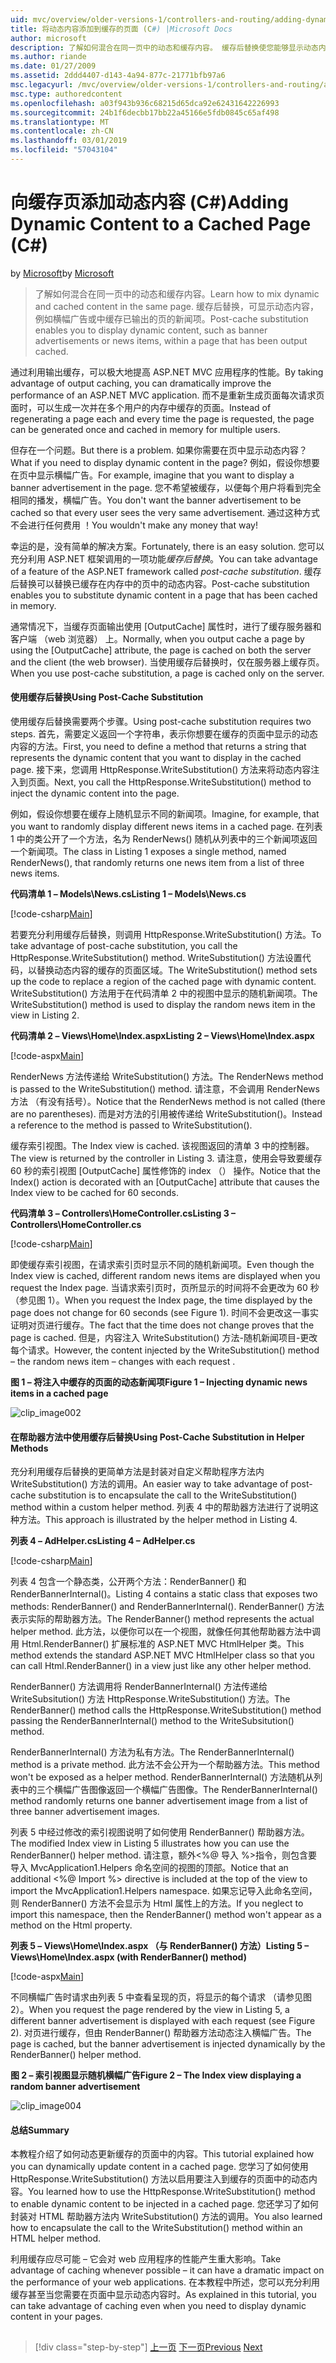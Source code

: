 ```yaml
---
uid: mvc/overview/older-versions-1/controllers-and-routing/adding-dynamic-content-to-a-cached-page-cs
title: 将动态内容添加到缓存的页面 (C#) |Microsoft Docs
author: microsoft
description: 了解如何混合在同一页中的动态和缓存内容。 缓存后替换使您能够显示动态内容，例如横幅广告 o...
ms.author: riande
ms.date: 01/27/2009
ms.assetid: 2ddd4407-d143-4a94-877c-21771bfb97a6
msc.legacyurl: /mvc/overview/older-versions-1/controllers-and-routing/adding-dynamic-content-to-a-cached-page-cs
msc.type: authoredcontent
ms.openlocfilehash: a03f943b936c68215d65dca92e62431642226993
ms.sourcegitcommit: 24b1f6decbb17bb22a45166e5fdb0845c65af498
ms.translationtype: MT
ms.contentlocale: zh-CN
ms.lasthandoff: 03/01/2019
ms.locfileid: "57043104"
---
```

<a name="adding-dynamic-content-to-a-cached-page-c"></a><span data-ttu-id="b6c44-104">向缓存页添加动态内容 (C#)</span><span class="sxs-lookup"><span data-stu-id="b6c44-104">Adding Dynamic Content to a Cached Page (C#)</span></span>
====================
<span data-ttu-id="b6c44-105">by [Microsoft](https://github.com/microsoft)</span><span class="sxs-lookup"><span data-stu-id="b6c44-105">by [Microsoft](https://github.com/microsoft)</span></span>

> <span data-ttu-id="b6c44-106">了解如何混合在同一页中的动态和缓存内容。</span><span class="sxs-lookup"><span data-stu-id="b6c44-106">Learn how to mix dynamic and cached content in the same page.</span></span> <span data-ttu-id="b6c44-107">缓存后替换，可显示动态内容，例如横幅广告或中缓存已输出的页的新闻项。</span><span class="sxs-lookup"><span data-stu-id="b6c44-107">Post-cache substitution enables you to display dynamic content, such as banner advertisements or news items, within a page that has been output cached.</span></span>


<span data-ttu-id="b6c44-108">通过利用输出缓存，可以极大地提高 ASP.NET MVC 应用程序的性能。</span><span class="sxs-lookup"><span data-stu-id="b6c44-108">By taking advantage of output caching, you can dramatically improve the performance of an ASP.NET MVC application.</span></span> <span data-ttu-id="b6c44-109">而不是重新生成页面每次请求页面时，可以生成一次并在多个用户的内存中缓存的页面。</span><span class="sxs-lookup"><span data-stu-id="b6c44-109">Instead of regenerating a page each and every time the page is requested, the page can be generated once and cached in memory for multiple users.</span></span>

<span data-ttu-id="b6c44-110">但存在一个问题。</span><span class="sxs-lookup"><span data-stu-id="b6c44-110">But there is a problem.</span></span> <span data-ttu-id="b6c44-111">如果你需要在页中显示动态内容？</span><span class="sxs-lookup"><span data-stu-id="b6c44-111">What if you need to display dynamic content in the page?</span></span> <span data-ttu-id="b6c44-112">例如，假设你想要在页中显示横幅广告。</span><span class="sxs-lookup"><span data-stu-id="b6c44-112">For example, imagine that you want to display a banner advertisement in the page.</span></span> <span data-ttu-id="b6c44-113">您不希望被缓存，以便每个用户将看到完全相同的播发，横幅广告。</span><span class="sxs-lookup"><span data-stu-id="b6c44-113">You don't want the banner advertisement to be cached so that every user sees the very same advertisement.</span></span> <span data-ttu-id="b6c44-114">通过这种方式不会进行任何费用 ！</span><span class="sxs-lookup"><span data-stu-id="b6c44-114">You wouldn't make any money that way!</span></span>

<span data-ttu-id="b6c44-115">幸运的是，没有简单的解决方案。</span><span class="sxs-lookup"><span data-stu-id="b6c44-115">Fortunately, there is an easy solution.</span></span> <span data-ttu-id="b6c44-116">您可以充分利用 ASP.NET 框架调用的一项功能*缓存后替换*。</span><span class="sxs-lookup"><span data-stu-id="b6c44-116">You can take advantage of a feature of the ASP.NET framework called *post-cache substitution*.</span></span> <span data-ttu-id="b6c44-117">缓存后替换可以替换已缓存在内存中的页中的动态内容。</span><span class="sxs-lookup"><span data-stu-id="b6c44-117">Post-cache substitution enables you to substitute dynamic content in a page that has been cached in memory.</span></span>


<span data-ttu-id="b6c44-118">通常情况下，当缓存页面输出使用 [OutputCache] 属性时，进行了缓存服务器和客户端 （web 浏览器） 上。</span><span class="sxs-lookup"><span data-stu-id="b6c44-118">Normally, when you output cache a page by using the [OutputCache] attribute, the page is cached on both the server and the client (the web browser).</span></span> <span data-ttu-id="b6c44-119">当使用缓存后替换时，仅在服务器上缓存页。</span><span class="sxs-lookup"><span data-stu-id="b6c44-119">When you use post-cache substitution, a page is cached only on the server.</span></span>


#### <a name="using-post-cache-substitution"></a><span data-ttu-id="b6c44-120">使用缓存后替换</span><span class="sxs-lookup"><span data-stu-id="b6c44-120">Using Post-Cache Substitution</span></span>

<span data-ttu-id="b6c44-121">使用缓存后替换需要两个步骤。</span><span class="sxs-lookup"><span data-stu-id="b6c44-121">Using post-cache substitution requires two steps.</span></span> <span data-ttu-id="b6c44-122">首先，需要定义返回一个字符串，表示你想要在缓存的页面中显示的动态内容的方法。</span><span class="sxs-lookup"><span data-stu-id="b6c44-122">First, you need to define a method that returns a string that represents the dynamic content that you want to display in the cached page.</span></span> <span data-ttu-id="b6c44-123">接下来，您调用 HttpResponse.WriteSubstitution() 方法来将动态内容注入到页面。</span><span class="sxs-lookup"><span data-stu-id="b6c44-123">Next, you call the HttpResponse.WriteSubstitution() method to inject the dynamic content into the page.</span></span>

<span data-ttu-id="b6c44-124">例如，假设你想要在缓存上随机显示不同的新闻项。</span><span class="sxs-lookup"><span data-stu-id="b6c44-124">Imagine, for example, that you want to randomly display different news items in a cached page.</span></span> <span data-ttu-id="b6c44-125">在列表 1 中的类公开了一个方法，名为 RenderNews() 随机从列表中的三个新闻项返回一个新闻项。</span><span class="sxs-lookup"><span data-stu-id="b6c44-125">The class in Listing 1 exposes a single method, named RenderNews(), that randomly returns one news item from a list of three news items.</span></span>

<span data-ttu-id="b6c44-126">**代码清单 1 – Models\News.cs**</span><span class="sxs-lookup"><span data-stu-id="b6c44-126">**Listing 1 – Models\News.cs**</span></span>

[!code-csharp[Main](adding-dynamic-content-to-a-cached-page-cs/samples/sample1.cs)]

<span data-ttu-id="b6c44-127">若要充分利用缓存后替换，则调用 HttpResponse.WriteSubstitution() 方法。</span><span class="sxs-lookup"><span data-stu-id="b6c44-127">To take advantage of post-cache substitution, you call the HttpResponse.WriteSubstitution() method.</span></span> <span data-ttu-id="b6c44-128">WriteSubstitution() 方法设置代码，以替换动态内容的缓存的页面区域。</span><span class="sxs-lookup"><span data-stu-id="b6c44-128">The WriteSubstitution() method sets up the code to replace a region of the cached page with dynamic content.</span></span> <span data-ttu-id="b6c44-129">WriteSubstitution() 方法用于在代码清单 2 中的视图中显示的随机新闻项。</span><span class="sxs-lookup"><span data-stu-id="b6c44-129">The WriteSubstitution() method is used to display the random news item in the view in Listing 2.</span></span>

<span data-ttu-id="b6c44-130">**代码清单 2 – Views\Home\Index.aspx**</span><span class="sxs-lookup"><span data-stu-id="b6c44-130">**Listing 2 – Views\Home\Index.aspx**</span></span>

[!code-aspx[Main](adding-dynamic-content-to-a-cached-page-cs/samples/sample2.aspx)]

<span data-ttu-id="b6c44-131">RenderNews 方法传递给 WriteSubstitution() 方法。</span><span class="sxs-lookup"><span data-stu-id="b6c44-131">The RenderNews method is passed to the WriteSubstitution() method.</span></span> <span data-ttu-id="b6c44-132">请注意，不会调用 RenderNews 方法 （有没有括号）。</span><span class="sxs-lookup"><span data-stu-id="b6c44-132">Notice that the RenderNews method is not called (there are no parentheses).</span></span> <span data-ttu-id="b6c44-133">而是对方法的引用被传递给 WriteSubstitution()。</span><span class="sxs-lookup"><span data-stu-id="b6c44-133">Instead a reference to the method is passed to WriteSubstitution().</span></span>

<span data-ttu-id="b6c44-134">缓存索引视图。</span><span class="sxs-lookup"><span data-stu-id="b6c44-134">The Index view is cached.</span></span> <span data-ttu-id="b6c44-135">该视图返回的清单 3 中的控制器。</span><span class="sxs-lookup"><span data-stu-id="b6c44-135">The view is returned by the controller in Listing 3.</span></span> <span data-ttu-id="b6c44-136">请注意，使用会导致要缓存 60 秒的索引视图 [OutputCache] 属性修饰的 index （） 操作。</span><span class="sxs-lookup"><span data-stu-id="b6c44-136">Notice that the Index() action is decorated with an [OutputCache] attribute that causes the Index view to be cached for 60 seconds.</span></span>

<span data-ttu-id="b6c44-137">**代码清单 3 – Controllers\HomeController.cs**</span><span class="sxs-lookup"><span data-stu-id="b6c44-137">**Listing 3 – Controllers\HomeController.cs**</span></span>

[!code-csharp[Main](adding-dynamic-content-to-a-cached-page-cs/samples/sample3.cs)]

<span data-ttu-id="b6c44-138">即使缓存索引视图，在请求索引页时显示不同的随机新闻项。</span><span class="sxs-lookup"><span data-stu-id="b6c44-138">Even though the Index view is cached, different random news items are displayed when you request the Index page.</span></span> <span data-ttu-id="b6c44-139">当请求索引页时，页所显示的时间将不会更改为 60 秒 （参见图 1）。</span><span class="sxs-lookup"><span data-stu-id="b6c44-139">When you request the Index page, the time displayed by the page does not change for 60 seconds (see Figure 1).</span></span> <span data-ttu-id="b6c44-140">时间不会更改这一事实证明对页进行缓存。</span><span class="sxs-lookup"><span data-stu-id="b6c44-140">The fact that the time does not change proves that the page is cached.</span></span> <span data-ttu-id="b6c44-141">但是，内容注入 WriteSubstitution() 方法-随机新闻项目-更改每个请求。</span><span class="sxs-lookup"><span data-stu-id="b6c44-141">However, the content injected by the WriteSubstitution() method – the random news item – changes with each request .</span></span>

<span data-ttu-id="b6c44-142">**图 1 – 将注入中缓存的页面的动态新闻项**</span><span class="sxs-lookup"><span data-stu-id="b6c44-142">**Figure 1 – Injecting dynamic news items in a cached page**</span></span>

![clip_image002](adding-dynamic-content-to-a-cached-page-cs/_static/image1.jpg)

#### <a name="using-post-cache-substitution-in-helper-methods"></a><span data-ttu-id="b6c44-144">在帮助器方法中使用缓存后替换</span><span class="sxs-lookup"><span data-stu-id="b6c44-144">Using Post-Cache Substitution in Helper Methods</span></span>

<span data-ttu-id="b6c44-145">充分利用缓存后替换的更简单方法是封装对自定义帮助程序方法内 WriteSubstitution() 方法的调用。</span><span class="sxs-lookup"><span data-stu-id="b6c44-145">An easier way to take advantage of post-cache substitution is to encapsulate the call to the WriteSubstitution() method within a custom helper method.</span></span> <span data-ttu-id="b6c44-146">列表 4 中的帮助器方法进行了说明这种方法。</span><span class="sxs-lookup"><span data-stu-id="b6c44-146">This approach is illustrated by the helper method in Listing 4.</span></span>

<span data-ttu-id="b6c44-147">**列表 4 – AdHelper.cs**</span><span class="sxs-lookup"><span data-stu-id="b6c44-147">**Listing 4 – AdHelper.cs**</span></span>

[!code-csharp[Main](adding-dynamic-content-to-a-cached-page-cs/samples/sample4.cs)]

<span data-ttu-id="b6c44-148">列表 4 包含一个静态类，公开两个方法：RenderBanner() 和 RenderBannerInternal()。</span><span class="sxs-lookup"><span data-stu-id="b6c44-148">Listing 4 contains a static class that exposes two methods: RenderBanner() and RenderBannerInternal().</span></span> <span data-ttu-id="b6c44-149">RenderBanner() 方法表示实际的帮助器方法。</span><span class="sxs-lookup"><span data-stu-id="b6c44-149">The RenderBanner() method represents the actual helper method.</span></span> <span data-ttu-id="b6c44-150">此方法，以便你可以在一个视图，就像任何其他帮助器方法中调用 Html.RenderBanner() 扩展标准的 ASP.NET MVC HtmlHelper 类。</span><span class="sxs-lookup"><span data-stu-id="b6c44-150">This method extends the standard ASP.NET MVC HtmlHelper class so that you can call Html.RenderBanner() in a view just like any other helper method.</span></span>

<span data-ttu-id="b6c44-151">RenderBanner() 方法调用将 RenderBannerInternal() 方法传递给 WriteSubsitution() 方法 HttpResponse.WriteSubstitution() 方法。</span><span class="sxs-lookup"><span data-stu-id="b6c44-151">The RenderBanner() method calls the HttpResponse.WriteSubstitution() method passing the RenderBannerInternal() method to the WriteSubsitution() method.</span></span>

<span data-ttu-id="b6c44-152">RenderBannerInternal() 方法为私有方法。</span><span class="sxs-lookup"><span data-stu-id="b6c44-152">The RenderBannerInternal() method is a private method.</span></span> <span data-ttu-id="b6c44-153">此方法不会公开为一个帮助器方法。</span><span class="sxs-lookup"><span data-stu-id="b6c44-153">This method won't be exposed as a helper method.</span></span> <span data-ttu-id="b6c44-154">RenderBannerInternal() 方法随机从列表中的三个横幅广告图像返回一个横幅广告图像。</span><span class="sxs-lookup"><span data-stu-id="b6c44-154">The RenderBannerInternal() method randomly returns one banner advertisement image from a list of three banner advertisement images.</span></span>

<span data-ttu-id="b6c44-155">列表 5 中经过修改的索引视图说明了如何使用 RenderBanner() 帮助器方法。</span><span class="sxs-lookup"><span data-stu-id="b6c44-155">The modified Index view in Listing 5 illustrates how you can use the RenderBanner() helper method.</span></span> <span data-ttu-id="b6c44-156">请注意，额外&lt;%@ 导入 %&gt;指令，则包含要导入 MvcApplication1.Helpers 命名空间的视图的顶部。</span><span class="sxs-lookup"><span data-stu-id="b6c44-156">Notice that an additional &lt;%@ Import %&gt; directive is included at the top of the view to import the MvcApplication1.Helpers namespace.</span></span> <span data-ttu-id="b6c44-157">如果忘记导入此命名空间，则 RenderBanner() 方法不会显示为 Html 属性上的方法。</span><span class="sxs-lookup"><span data-stu-id="b6c44-157">If you neglect to import this namespace, then the RenderBanner() method won't appear as a method on the Html property.</span></span>

<span data-ttu-id="b6c44-158">**列表 5 – Views\Home\Index.aspx （与 RenderBanner() 方法）**</span><span class="sxs-lookup"><span data-stu-id="b6c44-158">**Listing 5 – Views\Home\Index.aspx (with RenderBanner() method)**</span></span>

[!code-aspx[Main](adding-dynamic-content-to-a-cached-page-cs/samples/sample5.aspx)]

<span data-ttu-id="b6c44-159">不同横幅广告时请求由列表 5 中查看呈现的页，将显示的每个请求 （请参见图 2）。</span><span class="sxs-lookup"><span data-stu-id="b6c44-159">When you request the page rendered by the view in Listing 5, a different banner advertisement is displayed with each request (see Figure 2).</span></span> <span data-ttu-id="b6c44-160">对页进行缓存，但由 RenderBanner() 帮助器方法动态注入横幅广告。</span><span class="sxs-lookup"><span data-stu-id="b6c44-160">The page is cached, but the banner advertisement is injected dynamically by the RenderBanner() helper method.</span></span>

<span data-ttu-id="b6c44-161">**图 2 – 索引视图显示随机横幅广告**</span><span class="sxs-lookup"><span data-stu-id="b6c44-161">**Figure 2 – The Index view displaying a random banner advertisement**</span></span>

![clip_image004](adding-dynamic-content-to-a-cached-page-cs/_static/image2.jpg)

#### <a name="summary"></a><span data-ttu-id="b6c44-163">总结</span><span class="sxs-lookup"><span data-stu-id="b6c44-163">Summary</span></span>

<span data-ttu-id="b6c44-164">本教程介绍了如何动态更新缓存的页面中的内容。</span><span class="sxs-lookup"><span data-stu-id="b6c44-164">This tutorial explained how you can dynamically update content in a cached page.</span></span> <span data-ttu-id="b6c44-165">您学习了如何使用 HttpResponse.WriteSubstitution() 方法以启用要注入到缓存的页面中的动态内容。</span><span class="sxs-lookup"><span data-stu-id="b6c44-165">You learned how to use the HttpResponse.WriteSubstitution() method to enable dynamic content to be injected in a cached page.</span></span> <span data-ttu-id="b6c44-166">您还学习了如何封装对 HTML 帮助器方法内 WriteSubstitution() 方法的调用。</span><span class="sxs-lookup"><span data-stu-id="b6c44-166">You also learned how to encapsulate the call to the WriteSubstitution() method within an HTML helper method.</span></span>

<span data-ttu-id="b6c44-167">利用缓存应尽可能 – 它会对 web 应用程序的性能产生重大影响。</span><span class="sxs-lookup"><span data-stu-id="b6c44-167">Take advantage of caching whenever possible – it can have a dramatic impact on the performance of your web applications.</span></span> <span data-ttu-id="b6c44-168">在本教程中所述，您可以充分利用缓存甚至当您需要在页面中显示动态内容时。</span><span class="sxs-lookup"><span data-stu-id="b6c44-168">As explained in this tutorial, you can take advantage of caching even when you need to display dynamic content in your pages.</span></span>

## 

## 

> [!div class="step-by-step"]
> <span data-ttu-id="b6c44-169">[上一页](improving-performance-with-output-caching-cs.md)
> [下一页](creating-a-controller-cs.md)</span><span class="sxs-lookup"><span data-stu-id="b6c44-169">[Previous](improving-performance-with-output-caching-cs.md)
[Next](creating-a-controller-cs.md)</span></span>
